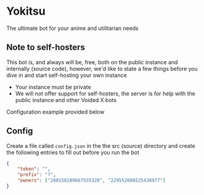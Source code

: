 # Yokitsu

The ultimate bot for your anime and utilitarian needs

## Note to self-hosters

This bot is, and always will be, free, both on the public instance and internally (source code), however, we'd like to state a few things before you dive in and start self-hosting your own instance

- Your instance must be private
- We will not offer support for self-hosters, the server is for help with the public instance and other Voided X bots

Configuration example provided below

## Config

Create a file called `config.json` in the the src (source) directory and create the following entries to fill out before you run the bot

```json
{
    "token": "",
    "prefix": "?",
    "owners": ["280158289667555328", "229552088525438977"]
}
```